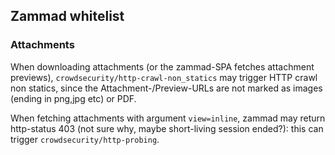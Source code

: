 ## Zammad whitelist

### Attachments
When downloading attachments (or the zammad-SPA fetches attachment previews), `crowdsecurity/http-crawl-non_statics` may trigger HTTP crawl non statics,
since the Attachment-/Preview-URLs are not marked as images (ending in png,jpg etc) or PDF.

When fetching attachments with argument `view=inline`, zammad may return http-status 403 (not sure why, maybe short-living session ended?): this can trigger `crowdsecurity/http-probing`.

